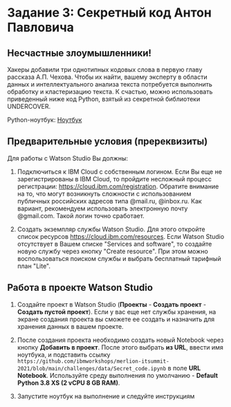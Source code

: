 # Задание 3: Секретный код Антон Павловича
## Несчастные злоумышленники!
Хакеры добавили три однотипных кодовых слова в первую главу рассказа А.П. Чехова.
Чтобы их найти, вашему эксперту в области данных и интеллектуального анализа текста потребуется выполнить обработку и кластеризацию текста.
К счастью, можно использовать приведенный ниже код Python, взятый из секретной библиотеки UNDERCOVER.

Python-ноутбук: [Ноутбук](data/Secret_code.ipynb)


## Предварительные условия (пререквизиты)
Для работы с Watson Studio Вы должны:
1. Подключиться к IBM Cloud с собственным логином. Если Вы еще не зарегистрированы в IBM Cloud, то пройдите несложный процесс регистрации: https://cloud.ibm.com/registration. Обратите внимание на то, что могут возникнуть сложности с использованием публичных российских адресов типа @mail.ru, @inbox.ru. Как вариант, рекомендуем использовать электронную почту @gmail.com. Такой логин точно сработает.

2. Создать экземпляр службы Watson Studio. Для этого откройте список ресурсов https://cloud.ibm.com/resources. Если Watson Studio отсутствует в Вашем списке "Services and software", то создайте новую службу через кнопку "Create resource". При этом можно воспользоваться поиском службы и выбрать бесплатный тарифный план "Lite".

## Работа в проекте Watson Studio
1. Создайте проект в Watson Studio (**Проекты** - **Создать проект** - **Создать пустой проект**). Если у вас еще нет службы хранения, на экране создания проекта вы сможете ее создать и назначить для хранения данных в вашем проекте.

2. После создания проекта необходимо создать новый Notebook через кнопку **Добавить в проект**. После этого выбрать **из URL**, ввести имя ноутбука, и подставить ссылку ```https://github.com/ibmworkshops/merlion-itsummit-2021/blob/main/challenges/data/Secret_code.ipynb``` в поле **URL Notebook**. Используйте среду выполнения по умолчанию - **Default Python 3.8 XS (2 vCPU 8 GB RAM)**.

3. Запустите ноутбук на выполнение и следуйте инструкциям
